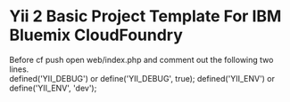 Yii 2 Basic Project Template For IBM Bluemix CloudFoundry
============================
Before cf push open web/index.php and comment out the following two lines.</br>
defined('YII_DEBUG') or define('YII_DEBUG', true);
defined('YII_ENV') or define('YII_ENV', 'dev');